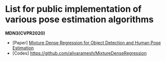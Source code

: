 #  List for public implementation of various pose estimation algorithms

**MDN3(CVPR2020)**
* [Paper] [Mixture Dense Regression for Object Detection and Human Pose Estimation](https://arxiv.org/abs/1912.00821)
* [Codes] https://github.com/alivaramesh/MixtureDenseRegression


